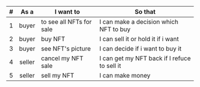 |  #  | As a | I want to                             | So that                 |
| :-: | :--: | ------------------------------------- | ----------------------- |
|  1  | buyer | to see all NFTs for sale  |  I can make a decision which NFT to buy |
|  2  | buyer | buy NFT     | I can sell it or hold it if i want  |
|  3  | buyer | see NFT's picture     | I can decide if i want to buy it  |
|  4  | seller | cancel my NFT sale    | I can get my NFT back if I refuce to sell it  |
|  5  | seller | sell my NFT     | I can make money  |
